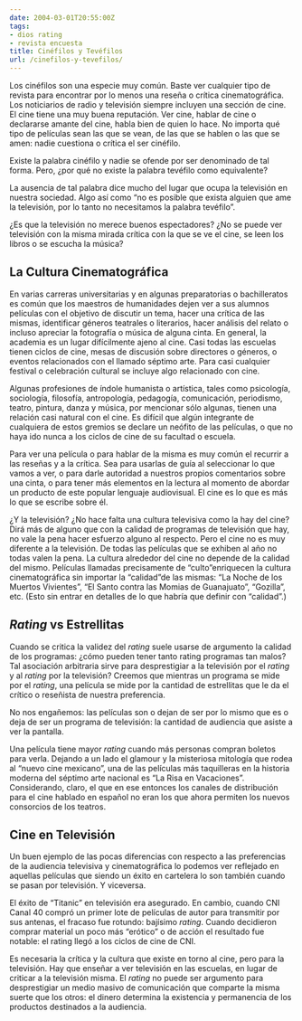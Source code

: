 ```yaml
---
date: 2004-03-01T20:55:00Z
tags:
- dios rating
- revista encuesta
title: Cinéfilos y Tevéfilos
url: /cinefilos-y-tevefilos/
---
```


Los cinéfilos son una especie muy común. Baste ver cualquier tipo de revista para encontrar por lo menos una reseña o crítica cinematográfica. Los noticiarios de radio y televisión siempre incluyen una sección de cine. El cine tiene una muy buena reputación. Ver cine, hablar de cine o declararse amante del cine, habla bien de quien lo hace. No importa qué tipo de películas sean las que se vean, de las que se hablen o las que se amen: nadie cuestiona o crítica el ser cinéfilo.Existe la palabra cinéfilo y nadie se ofende por ser denominado de tal forma. Pero, ¿por qué no existe la palabra tevéfilo como equivalente?La ausencia de tal palabra dice mucho del lugar que ocupa la televisión en nuestra sociedad. Algo así como “no es posible que exista alguien que ame la televisión, por lo tanto no necesitamos la palabra tevéfilo”.¿Es que la televisión no merece buenos espectadores? ¿No se puede ver televisión con la misma mirada crítica con la que se ve el cine, se leen los libros o se escucha  la música?## La Cultura CinematográficaEn varias carreras universitarias y en algunas preparatorias o bachilleratos es común que los maestros de humanidades dejen ver a sus alumnos películas con el objetivo de discutir un tema, hacer una crítica de las mismas, identificar géneros teatrales o literarios, hacer análisis del relato o incluso apreciar la fotografía o música de alguna cinta. En general, la academia es un lugar difícilmente ajeno al cine. Casi todas las escuelas tienen ciclos de cine, mesas de discusión sobre directores o géneros, o eventos relacionados con el llamado séptimo arte. Para casi cualquier festival o celebración cultural se incluye algo relacionado con cine.Algunas profesiones de índole humanista o artística, tales como psicología, sociología, filosofía, antropología, pedagogía, comunicación, periodismo, teatro, pintura, danza y música, por mencionar sólo algunas, tienen una relación casi natural con el cine. Es difícil que algún integrante de cualquiera de estos gremios se declare un neófito de las películas, o que no haya ido nunca a los ciclos de cine de su facultad o escuela.Para ver una película o para hablar de la misma es muy común el recurrir a las reseñas y a la crítica. Sea para usarlas de guía al seleccionar lo que vamos a ver, o para darle autoridad a nuestros propios comentarios sobre una cinta, o para tener más elementos en la lectura al momento de abordar un producto de este popular lenguaje audiovisual. El cine es lo que es más lo que se escribe sobre él.¿Y la televisión? ¿No hace falta una cultura televisiva como la hay del cine? Dirá más de alguno que con la calidad de programas de televisión que hay, no vale la pena hacer esfuerzo alguno al respecto. Pero el cine no es muy diferente a la televisión. De todas las películas que se exhiben al año no todas valen la pena. La cultura alrededor del cine no depende de la calidad del mismo. Películas llamadas precisamente de “culto”enriquecen la cultura cinematográfica sin importar la “calidad”de las mismas: “La Noche de los Muertos Vivientes”, “El Santo contra las Momias de Guanajuato”, “Gozilla”, etc. (Esto sin entrar en detalles de lo que habría que definir con “calidad”.)## <i>Rating</i> vs EstrellitasCuando se critica la validez del <i>rating</i> suele usarse de argumento la calidad de los programas: ¿cómo pueden tener tanto rating programas tan malos? Tal asociación arbitraria sirve para desprestigiar a la televisión por el <i>rating</i> y al <i>rating</i> por la televisión? Creemos que mientras un programa se mide por el <i>rating</i>, una película se mide por la cantidad de estrellitas que le da el crítico o reseñista de nuestra preferencia.No nos engañemos: las películas son o dejan de ser por lo mismo que es o deja de ser un programa de televisión: la cantidad de audiencia que asiste a ver la pantalla.Una película tiene mayor <i>rating</i> cuando más personas compran boletos para verla. Dejando a un lado el glamour y la misteriosa mitología que rodea al “nuevo cine mexicano”, una de las películas más taquilleras en la historia moderna del séptimo arte nacional es “La Risa en Vacaciones”. Considerando, claro, el que en ese entonces los canales de distribución para el cine hablado en español no eran los que ahora permiten los nuevos consorcios de los teatros.## Cine en TelevisiónUn buen ejemplo de las pocas diferencias con respecto a las preferencias de la audiencia televisiva y cinematográfica lo podemos ver reflejado en aquellas películas que siendo un éxito en cartelera lo son también cuando se pasan por televisión. Y viceversa.El éxito de “Titanic” en televisión era asegurado. En cambio, cuando CNI Canal 40 compró un primer lote de películas de autor para transmitir por sus antenas, el fracaso fue rotundo: bajísimo <i>rating</i>. Cuando decidieron comprar material un poco más “erótico” o de acción el resultado fue notable: el rating llegó a los ciclos de cine de CNI.Es necesaria la crítica y la cultura que existe en torno al cine, pero para la televisión. Hay que enseñar a ver televisión en las escuelas, en lugar de criticar a la televisión misma. El <i>rating</i> no puede ser argumento para desprestigiar un medio masivo de comunicación que comparte la misma suerte que los otros: el dinero determina la existencia y permanencia de los productos destinados a la audiencia.